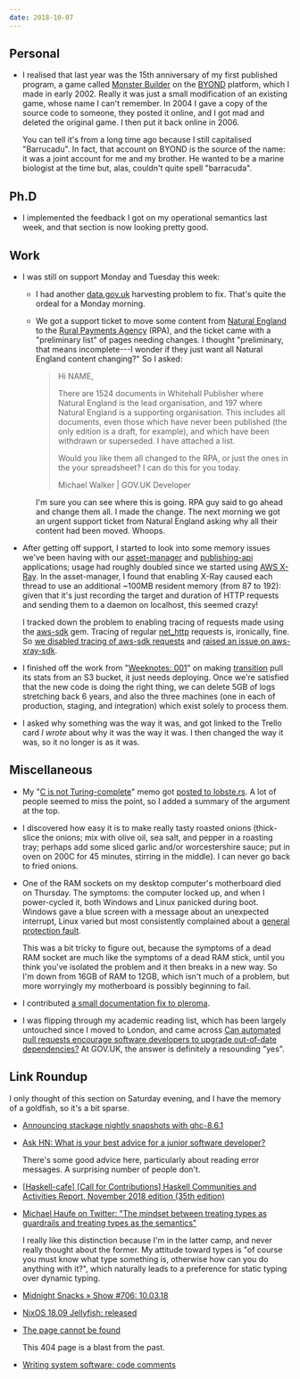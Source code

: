 ```yaml
---
date: 2018-10-07
---
```


## Personal

* I realised that last year was the 15th anniversary of my first
  published program, a game called [Monster Builder][] on the
  [BYOND][] platform, which I made in early 2002.  Really it was just
  a small modification of an existing game, whose name I can't
  remember.  In 2004 I gave a copy of the source code to someone, they
  posted it online, and I got mad and deleted the original game.  I
  then put it back online in 2006.

  You can tell it's from a long time ago because I still capitalised
  "Barrucadu".  In fact, that account on BYOND is the source of the
  name: it was a joint account for me and my brother.  He wanted to be
  a marine biologist at the time but, alas, couldn't quite spell
  "barracuda".

[Monster Builder]: https://secure.byond.com/games/Barrucadu/MonsterBuilder
[BYOND]: https://secure.byond.com/

## Ph.D

* I implemented the feedback I got on my operational semantics last
  week, and that section is now looking pretty good.

## Work

* I was still on support Monday and Tuesday this week:

    * I had another [data.gov.uk][] harvesting problem to fix.  That's
      quite the ordeal for a Monday morning.

    * We got a support ticket to move some content from [Natural
      England][] to the [Rural Payments Agency][] (RPA), and the
      ticket came with a "preliminary list" of pages needing changes.
      I thought "preliminary, that means incomplete---I wonder if they
      just want all Natural England content changing?"  So I asked:

      > Hi NAME,
      >
      > There are 1524 documents in Whitehall Publisher where Natural
      > England is the lead organisation, and 197 where Natural
      > England is a supporting organisation.  This includes all
      > documents, even those which have never been published (the
      > only edition is a draft, for example), and which have been
      > withdrawn or superseded.  I have attached a list.
      >
      > Would you like them all changed to the RPA, or just the ones
      > in the your spreadsheet?  I can do this for you today.
      >
      > Michael Walker | GOV.UK Developer

      I'm sure you can see where this is going.  RPA guy said to go
      ahead and change them all.  I made the change.  The next morning
      we got an urgent support ticket from Natural England asking why
      all their content had been moved.  Whoops.

* After getting off support, I started to look into some memory issues
  we've been having with our [asset-manager][] and [publishing-api][]
  applications; usage had roughly doubled since we started using [AWS
  X-Ray][].  In the asset-manager, I found that enabling X-Ray caused
  each thread to use an additional ~100MB resident memory (from 87 to
  192): given that it's just recording the target and duration of HTTP
  requests and sending them to a daemon on localhost, this seemed
  crazy!

  I tracked down the problem to enabling tracing of requests made
  using the [aws-sdk][] gem.  Tracing of regular [net_http][] requests
  is, ironically, fine.  So [we disabled tracing of aws-sdk
  requests][] and [raised an issue on aws-xray-sdk][].

* I finished off the work from "[Weeknotes: 001][]" on making
  [transition][] pull its stats from an S3 bucket, it just needs
  deploying.  Once we're satisfied that the new code is doing the
  right thing, we can delete 5GB of logs stretching back 6 years, and
  also the three machines (one in each of production, staging, and
  integration) which exist solely to process them.

* I asked why something was the way it was, and got linked to the
  Trello card *I wrote* about why it was the way it was.  I then
  changed the way it was, so it no longer is as it was.

[data.gov.uk]: https://data.gov.uk
[Natural England]: https://www.gov.uk/government/organisations/natural-england
[Rural Payments Agency]: https://www.gov.uk/government/organisations/rural-payments-agency
[asset-manager]: https://github.com/alphagov/asset-manager
[publishing-api]: https://github.com/alphagov/publishing-api
[AWS X-Ray]: https://aws.amazon.com/xray/
[aws-sdk]: https://rubygems.org/gems/aws-sdk/
[net_http]: https://www.rubydoc.info/stdlib/net/Net/HTTP
[we disabled tracing of aws-sdk requests]: https://github.com/alphagov/govuk_app_config/pull/61
[raised an issue on aws-xray-sdk]: https://github.com/aws/aws-xray-sdk-ruby/issues/13
[Weeknotes: 001]: notes/001.html
[transition]: https://github.com/alphagov/transition

## Miscellaneous

* My "[C is not Turing-complete][]" memo got [posted to lobste.rs][].
  A lot of people seemed to miss the point, so I added a summary of
  the argument at the top.

* I discovered how easy it is to make really tasty roasted onions
  (thick-slice the onions; mix with olive oil, sea salt, and pepper in
  a roasting tray; perhaps add some sliced garlic and/or
  worcestershire sauce; put in oven on 200C for 45 minutes, stirring
  in the middle).  I can never go back to fried onions.

* One of the RAM sockets on my desktop computer's motherboard died on
  Thursday.  The symptoms: the computer locked up, and when I
  power-cycled it, both Windows and Linux panicked during boot.
  Windows gave a blue screen with a message about an unexpected
  interrupt, Linux varied but most consistently complained about a
  [general protection fault][].

  This was a bit tricky to figure out, because the symptoms of a dead
  RAM socket are much like the symptoms of a dead RAM stick, until you
  think you've isolated the problem and it then breaks in a new way.
  So I'm down from 16GB of RAM to 12GB, which isn't much of a problem,
  but more worryingly my motherboard is possibly beginning to fail.

* I contributed [a small documentation fix to pleroma][].

* I was flipping through my academic reading list, which has been
  largely untouched since I moved to London, and came across [Can
  automated pull requests encourage software developers to upgrade
  out-of-date dependencies?][] At GOV.UK, the answer is definitely a
  resounding "yes".

[C is not Turing-complete]: https://memo.barrucadu.co.uk/c-is-not-turing-complete.html
[posted to lobste.rs]: https://lobste.rs/s/bovwsx/c_is_not_turing_complete_2017
[general protection fault]: https://en.wikipedia.org/wiki/General_protection_fault
[a small documentation fix to pleroma]: https://git.pleroma.social/pleroma/pleroma/merge_requests/364
[Can automated pull requests encourage software developers to upgrade out-of-date dependencies?]: http://chrisparnin.me/pdf/VersionBot17.pdf

## Link Roundup

I only thought of this section on Saturday evening, and I have the
memory of a goldfish, so it's a bit sparse.

* [Announcing stackage nightly snapshots with ghc-8.6.1](https://www.stackage.org/blog/2018/09/announce-ghc-8.6-on-nightlies)

* [Ask HN: What is your best advice for a junior software developer?](https://news.ycombinator.com/item?id=18128477)

  There's some good advice here, particularly about reading error
  messages.  A surprising number of people don't.

* [[Haskell-cafe] [Call for Contributions] Haskell Communities and Activities Report, November 2018 edition (35th edition)](https://mail.haskell.org/pipermail/haskell-cafe/2018-October/130071.html)

* [Michael Haufe on Twitter: "The mindset between treating types as
  guardrails and treating types as the
  semantics"](https://twitter.com/mlhaufe/status/1048343652299419649)

  I really like this distinction because I'm in the latter camp, and
  never really thought about the former.  My attitude toward types is
  "of course you must know what type something is, otherwise how can
  you do anything with it?", which naturally leads to a preference for
  static typing over dynamic typing.

* [Midnight Snacks &raquo; Show #706: 10.03.18](https://midnightsnacks.fm/show/706/10.03.18)

* [NixOS 18.09 Jellyfish: released](https://discourse.nixos.org/t/nixos-18-09-jellyfish-released/1076)

* [The page cannot be found](http://www.mhra.gov.uk/home/groups/spcpil/documents/spcpil/con1404110695043.pdf)

  This 404 page is a blast from the past.

* [Writing system software: code comments](http://antirez.com/news/124)
